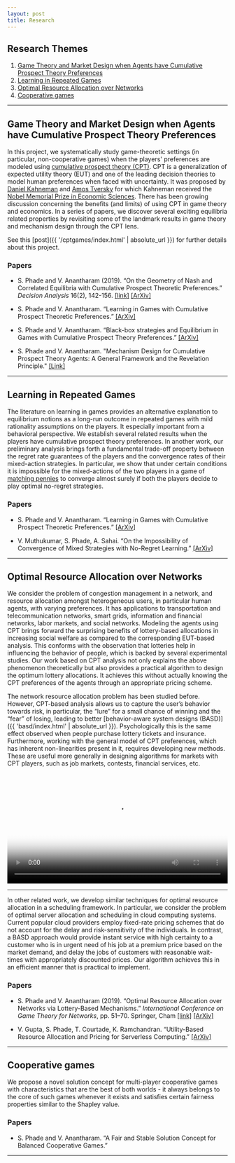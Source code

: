 ```yaml
---
layout: post
title: Research
---
```


## Research Themes

1. <a href="#section1">Game Theory and Market Design when Agents have Cumulative Prospect Theory Preferences</a>
2. <a href="#section2">Learning in Repeated Games</a> 
3. <a href="#section3">Optimal Resource Allocation over Networks</a>
4. <a href="#section4">Cooperative games</a>

---

<span class="anchor" id="section1"></span>

## Game Theory and Market Design when Agents have Cumulative Prospect Theory Preferences


In this project, we systematically study game-theoretic settings (in particular, non-cooperative games) when the players' preferences are modeled using [cumulative prospect theory (CPT)](https://en.wikipedia.org/wiki/Cumulative_prospect_theory).
CPT is a generalization of expected utility theory (EUT) and one of the leading decision theories to model human preferences when faced with uncertainty. It was proposed by [Daniel Kahneman](https://en.wikipedia.org/wiki/Daniel_Kahneman) and [Amos Tversky](https://en.wikipedia.org/wiki/Amos_Tversky) for which Kahneman received the [Nobel Memorial Prize in Economic Sciences](https://www.nobelprize.org/prizes/economic-sciences/2002/kahneman/facts/). 
There has been growing discussion concerning the benefits (and limits) of using CPT in game theory and economics. 
In a series of papers, we discover several exciting equilibria related properties by revisiting some of the landmark results in game theory and mechanism design through the CPT lens.

See this [post]({{ '/cptgames/index.html' | absolute_url }}) for further details about this project.

### Papers

- S. Phade and V. Anantharam (2019). “On the Geometry of Nash and Correlated Equilibria with Cumulative Prospect Theoretic Preferences.” *Decision Analysis* 16(2), 142-156.
<a href="https://pubsonline.informs.org/doi/abs/10.1287/deca.2018.0378?casa_token=7J9MUcsbZl4AAAAA:FArUlacTEA378xkYhAZXiy8JU7r78vGt__aQhm0RPs927EnOTR-LC_asRPrDS6ydaQr0yOXNcA" target="_blank">[link]</a>
<a href="https://arxiv.org/abs/1712.00859" target="_blank">[ArXiv]</a>

- S. Phade and V. Anantharam. “Learning in Games with Cumulative Prospect Theoretic Preferences.” <a href="https://arxiv.org/abs/1804.08005" target="_blank">[ArXiv]</a>

- S. Phade and V. Anantharam. “Black-box strategies and Equilibrium in Games with Cumulative Prospect Theory Preferences.” <a href="https://arxiv.org/abs/2004.09592" target="_blank">[ArXiv]</a>

- S. Phade and V. Anantharam. "Mechanism Design for Cumulative Prospect Theory Agents: A General Framework and the Revelation Principle." <a href="https://arxiv.org/abs/2101.08722" target="_blank">[Link]</a>


---


<span class="anchor" id="section2"></span>

## Learning in Repeated Games

The literature on learning in games provides an alternative explanation to equilibrium notions as a long-run outcome in repeated games with mild rationality assumptions on the players. 
It especially important from a behavioral perspective.
We establish several related results when the players have cumulative prospect theory preferences.
In another work, our preliminary analysis brings forth a fundamental trade-off property between the regret rate guarantees of the players and the convergence rates of their mixed-action strategies.
In particular, we show that under certain conditions it is impossible for the mixed-actions of the two players in a game of [matching pennies](https://en.wikipedia.org/wiki/Matching_pennies) to converge almost surely if both the players decide to play optimal no-regret strategies.


### Papers

- S. Phade and V. Anantharam. “Learning in Games with Cumulative Prospect Theoretic Preferences.” <a href="https://arxiv.org/abs/1804.08005" target="_blank">[ArXiv]</a>

- V. Muthukumar, S. Phade, A. Sahai. “On the Impossibility of Convergence of Mixed Strategies with No-Regret Learning.” <a href="https://arxiv.org/abs/2012.02125" target="_blank">[ArXiv]</a>


---


<span class="anchor" id="section3"></span>

## Optimal Resource Allocation over Networks

We consider the problem of congestion management in a network, and resource allocation amongst heterogeneous users, in particular human agents, with varying preferences. It has applications to transportation and telecommunication networks, smart grids, information and financial networks, labor markets, and social networks. Modeling the agents using CPT brings forward the surprising benefits of lottery-based allocations in increasing social welfare as compared to the corresponding EUT-based analysis. This conforms with the observation that lotteries help in influencing the behavior of people, which is backed by several experimental studies. Our work based on CPT analysis not only explains the above phenomenon theoretically but also provides a practical algorithm to design the optimum lottery allocations. It achieves this without actually knowing the CPT preferences of the agents through an
appropriate pricing scheme.


The network resource allocation problem has been studied before. However, CPT-based analysis allows us to capture the user’s behavior towards risk, in particular, the “lure” for a small chance of winning and the “fear” of losing, leading to better [behavior-aware system designs (BASD)]({{ 'basd/index.html' | absolute_url }}). Psychologically this is the same effect observed when people purchase lottery tickets and insurance. Furthermore, working with the general model of CPT preferences, which has inherent non-linearities present in it, requires developing new methods. These are useful more generally in designing algorithms for markets with CPT players, such as job markets, contests, financial services, etc.


<span class="anchor" id="short_video"></span>

<video width="100%" controls poster="{{ 'assets/Short_video_poster.png' | absolute_url }}">
  <source src="http://sohamphade.github.io/files/CPTtalk.mp4" type="video/mp4">
Your browser does not support the video tag.
</video>

---

In other related work, we develop similar techniques for optimal resource allocation in a scheduling framework. In particular, we consider the problem of optimal server allocation and scheduling in cloud computing systems. Current popular cloud providers employ fixed-rate pricing schemes that do not account for the delay and risk-sensitivity of the individuals. In contrast, a BASD approach would provide instant service with high certainty to a customer who is in urgent need of his job at a premium price based on the market demand, and delay the jobs of customers with reasonable wait-times with appropriately discounted prices. Our algorithm achieves this in an efficient manner that is practical to implement.



### Papers

- S. Phade and V. Anantharam (2019). “Optimal Resource Allocation over Networks via Lottery-Based Mechanisms.” *International Conference on Game Theory for Networks*, pp. 51–70. Springer, Cham
<a href="https://link.springer.com/chapter/10.1007/978-3-030-16989-3_4" target="_blank">[link]</a>
    <a href="https://arxiv.org/abs/1812.00501" target="_blank">[ArXiv]</a>

- V. Gupta, S. Phade, T. Courtade, K. Ramchandran. “Utility-Based Resource Allocation and Pricing for
Serverless Computing.” <a href="https://arxiv.org/abs/2008.07793" target="_blank">[ArXiv]</a>


---

<span class="anchor" id="section4"></span>

## Cooperative games

We propose a novel solution concept for multi-player cooperative games with characteristics that are the best of both worlds - it always belongs to the core of such games whenever it exists and satisfies certain fairness properties similar to the Shapley value.

### Papers

- S. Phade and V. Anantharam. “A Fair and Stable Solution Concept for Balanced Cooperative Games.” 


---



